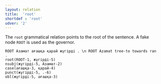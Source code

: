 ```yaml
---
layout: relation
title:  'root'
shortdef : 'root'
udver: '2'
---
```


The `root` grammatical relation points to the root of the sentence. A
fake node `ROOT` is used as the governor.

~~~ sdparse
ROOT Азамат ағашқа қарай жүгірді . \n ROOT Azamat tree-to towards ran .
root(ROOT-1, жүгірді-5)
nsubj(жүгірді-5, Азамат-2)
case(ағашқа-3, қарай-4)
punct(жүгірді-5, .-6)
obl(жүгірді-5, ағашқа-3)
~~~

<!-- Interlanguage links updated So kvě 14 19:04:15 CEST 2022 -->
